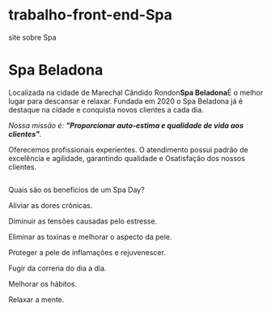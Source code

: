 # trabalho-front-end-Spa
site sobre Spa
<!DOCTYPE html>
<html lang="pt-br">
 <meta charset = "UTF-8"> 
  
<h1>Spa Beladona</h1>

<p> Localizada na cidade de Marechal Cândido Rondon<strong>Spa Beladona</strong>É o melhor lugar para descansar e relaxar.
    Fundada em 2020 o Spa Beladona já é destaque na cidade e conquista novos clientes a cada dia.</p>

<p><em> Nossa missão é: <strong>"Proporcionar auto-estima e qualidade de vida aos clientes"</strong>.</em></p>

<p> Oferecemos profissionais experientes. 
    O atendimento possui padrão de excelência e agilidade, garantindo qualidade e Osatisfação dos nossos clientes.</p>

 <img src="https://solangefreire.com.br/wp-content/uploads/2019/07/2-5-768x493.jpg" alt="">
<p> Quais são os benefícios de um Spa Day?</p>
<p> Aliviar as dores crônicas.</p>
<p> Diminuir as tensões causadas pelo estresse.</p>
<p> Eliminar as toxinas e melhorar o aspecto da pele.</p>
<p> Proteger a pele de inflamações e rejuvenescer.</p>
<p> Fugir da correria do dia a dia.</p>
<p> Melhorar os hábitos.</p>
<p> Relaxar a mente.</p>
 <img scr="https://user-images.githubusercontent.com/128699018/228276052-4232842e-1184-49e5-8d52-261cbf3bccd8.jpg" alt="">

</html>
